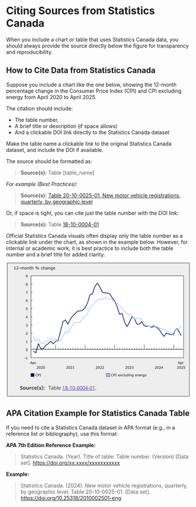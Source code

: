 # Citing Sources from Statistics Canada

When you include a chart or table that uses Statistics Canada data, you should always provide the source directly below the figure for transparency and reproducibility.

## How to Cite Data from Statistics Canada

Suppose you include a chart like the one below, showing the 12-month percentage change in the Consumer Price Index (CPI) and CPI excluding energy from April 2020 to April 2025. 

The citation should include:
- The table number,
- A brief title or description (if space allows)
- And a clickable DOI link directly to the Statistics Canada dataset

Make the table name a clickable link to the original Statistics Canada dataset, and include the DOI if available.

The source should be formatted as:
>  **Source(s):** Table [table_name]

*For example (Best Practices):*

>  **Source(s):** [Table 20-10-0025-01, New motor vehicle registrations, quarterly, by geographic level](https://doi.org/10.25318/2010002501-eng)

Or, if space is tight, you can cite just the table number with the DOI link:
> **Source(s):** Table [18-10-0004-01](https://doi.org/10.25318/1810000401-eng)

Official Statistics Canada visuals often display only the table number as a clickable link under the chart, as shown in the example below. However, for internal or academic work, it is best practice to include both the table number and a brief title for added clarity.

<p align="center">
  <img src="_static/line-chart.png" alt="Example CPI Trend Chart" width="500px">
</p>

## APA Citation Example for Statistics Canada Table

If you need to cite a Statistics Canada dataset in APA format (e.g., in a reference list or bibliography), use this format:


**APA 7th Edition Reference Example:**

> Statistics Canada. (Year). Title of table: Table number. (Version) [Data set]. https://doi.org/xx.xxxx/xxxxxxxxxxx

**Example:**

> Statistics Canada. (2024). New motor vehicle registrations, quarterly, by geographic level: Table 20-10-0025-01. [Data set]. https://doi.org/10.25318/2010002501-eng
